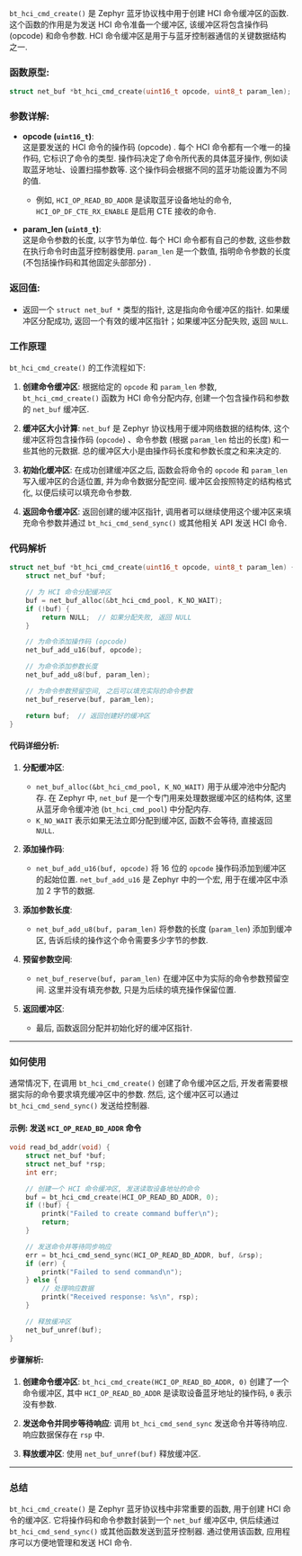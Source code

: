`bt_hci_cmd_create()` 是 Zephyr 蓝牙协议栈中用于创建 HCI 命令缓冲区的函数. 这个函数的作用是为发送 HCI 命令准备一个缓冲区, 该缓冲区将包含操作码 (opcode) 和命令参数. HCI 命令缓冲区是用于与蓝牙控制器通信的关键数据结构之一. 

### 函数原型: 
```c
struct net_buf *bt_hci_cmd_create(uint16_t opcode, uint8_t param_len);
```

### 参数详解: 

- **opcode (`uint16_t`)**:  
  这是要发送的 HCI 命令的操作码 (opcode) . 每个 HCI 命令都有一个唯一的操作码, 它标识了命令的类型. 操作码决定了命令所代表的具体蓝牙操作, 例如读取蓝牙地址、设置扫描参数等. 这个操作码会根据不同的蓝牙功能设置为不同的值. 
  
  - 例如, `HCI_OP_READ_BD_ADDR` 是读取蓝牙设备地址的命令, `HCI_OP_DF_CTE_RX_ENABLE` 是启用 CTE 接收的命令. 
  
- **param_len (`uint8_t`)**:  
  这是命令参数的长度, 以字节为单位. 每个 HCI 命令都有自己的参数, 这些参数在执行命令时由蓝牙控制器使用. `param_len` 是一个数值, 指明命令参数的长度 (不包括操作码和其他固定头部部分) . 

### 返回值: 

- 返回一个 `struct net_buf *` 类型的指针, 这是指向命令缓冲区的指针. 如果缓冲区分配成功, 返回一个有效的缓冲区指针；如果缓冲区分配失败, 返回 `NULL`. 

### **工作原理**

`bt_hci_cmd_create()` 的工作流程如下: 

1. **创建命令缓冲区**: 
   根据给定的 `opcode` 和 `param_len` 参数, `bt_hci_cmd_create()` 函数为 HCI 命令分配内存, 创建一个包含操作码和参数的 `net_buf` 缓冲区. 

2. **缓冲区大小计算**: 
   `net_buf` 是 Zephyr 协议栈用于缓冲网络数据的结构体, 这个缓冲区将包含操作码 (`opcode`) 、命令参数 (根据 `param_len` 给出的长度) 和一些其他的元数据. 总的缓冲区大小是由操作码长度和参数长度之和来决定的. 

3. **初始化缓冲区**: 
   在成功创建缓冲区之后, 函数会将命令的 `opcode` 和 `param_len` 写入缓冲区的合适位置, 并为命令数据分配空间. 缓冲区会按照特定的结构格式化, 以便后续可以填充命令参数. 

4. **返回命令缓冲区**: 
   返回创建的缓冲区指针, 调用者可以继续使用这个缓冲区来填充命令参数并通过 `bt_hci_cmd_send_sync()` 或其他相关 API 发送 HCI 命令. 

### **代码解析**

```c
struct net_buf *bt_hci_cmd_create(uint16_t opcode, uint8_t param_len) {
    struct net_buf *buf;

    // 为 HCI 命令分配缓冲区
    buf = net_buf_alloc(&bt_hci_cmd_pool, K_NO_WAIT);
    if (!buf) {
        return NULL;  // 如果分配失败, 返回 NULL
    }

    // 为命令添加操作码 (opcode) 
    net_buf_add_u16(buf, opcode);

    // 为命令添加参数长度
    net_buf_add_u8(buf, param_len);

    // 为命令参数预留空间, 之后可以填充实际的命令参数
    net_buf_reserve(buf, param_len);

    return buf;  // 返回创建好的缓冲区
}
```

#### 代码详细分析: 
1. **分配缓冲区**: 
   - `net_buf_alloc(&bt_hci_cmd_pool, K_NO_WAIT)` 用于从缓冲池中分配内存. 在 Zephyr 中, `net_buf` 是一个专门用来处理数据缓冲区的结构体, 这里从蓝牙命令缓冲池 (`bt_hci_cmd_pool`) 中分配内存. 
   - `K_NO_WAIT` 表示如果无法立即分配到缓冲区, 函数不会等待, 直接返回 `NULL`. 

2. **添加操作码**: 
   - `net_buf_add_u16(buf, opcode)` 将 16 位的 `opcode` 操作码添加到缓冲区的起始位置. `net_buf_add_u16` 是 Zephyr 中的一个宏, 用于在缓冲区中添加 2 字节的数据. 

3. **添加参数长度**: 
   - `net_buf_add_u8(buf, param_len)` 将参数的长度 (`param_len`) 添加到缓冲区, 告诉后续的操作这个命令需要多少字节的参数. 

4. **预留参数空间**: 
   - `net_buf_reserve(buf, param_len)` 在缓冲区中为实际的命令参数预留空间. 这里并没有填充参数, 只是为后续的填充操作保留位置. 

5. **返回缓冲区**: 
   - 最后, 函数返回分配并初始化好的缓冲区指针. 

---

### **如何使用**

通常情况下, 在调用 `bt_hci_cmd_create()` 创建了命令缓冲区之后, 开发者需要根据实际的命令要求填充缓冲区中的参数. 然后, 这个缓冲区可以通过 `bt_hci_cmd_send_sync()` 发送给控制器. 

#### 示例: 发送 `HCI_OP_READ_BD_ADDR` 命令

```c
void read_bd_addr(void) {
    struct net_buf *buf;
    struct net_buf *rsp;
    int err;

    // 创建一个 HCI 命令缓冲区, 发送读取设备地址的命令
    buf = bt_hci_cmd_create(HCI_OP_READ_BD_ADDR, 0);
    if (!buf) {
        printk("Failed to create command buffer\n");
        return;
    }

    // 发送命令并等待同步响应
    err = bt_hci_cmd_send_sync(HCI_OP_READ_BD_ADDR, buf, &rsp);
    if (err) {
        printk("Failed to send command\n");
    } else {
        // 处理响应数据
        printk("Received response: %s\n", rsp);
    }

    // 释放缓冲区
    net_buf_unref(buf);
}
```

#### **步骤解析**: 
1. **创建命令缓冲区**: 
   `bt_hci_cmd_create(HCI_OP_READ_BD_ADDR, 0)` 创建了一个命令缓冲区, 其中 `HCI_OP_READ_BD_ADDR` 是读取设备蓝牙地址的操作码, `0` 表示没有参数. 

2. **发送命令并同步等待响应**: 
   调用 `bt_hci_cmd_send_sync` 发送命令并等待响应. 响应数据保存在 `rsp` 中. 

3. **释放缓冲区**: 
   使用 `net_buf_unref(buf)` 释放缓冲区. 

---

### **总结**

`bt_hci_cmd_create()` 是 Zephyr 蓝牙协议栈中非常重要的函数, 用于创建 HCI 命令的缓冲区. 它将操作码和命令参数封装到一个 `net_buf` 缓冲区中, 供后续通过 `bt_hci_cmd_send_sync()` 或其他函数发送到蓝牙控制器. 通过使用该函数, 应用程序可以方便地管理和发送 HCI 命令. 